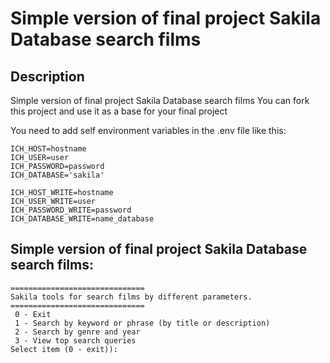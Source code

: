 # Simple version of final project Sakila Database search films

## Description
Simple version of final project Sakila Database search films
You can fork this project and use it as a base for your final project

You need to add self environment variables in the .env file
like this:
```
ICH_HOST=hostname
ICH_USER=user
ICH_PASSWORD=password
ICH_DATABASE='sakila'

ICH_HOST_WRITE=hostname
ICH_USER_WRITE=user
ICH_PASSWORD_WRITE=password
ICH_DATABASE_WRITE=name_database
```


## Simple version of final project Sakila Database search films:
```
==============================
Sakila tools for search films by different parameters.
==============================
 0 - Exit
 1 - Search by keyword or phrase (by title or description)
 2 - Search by genre and year
 3 - View top search queries
Select item (0 - exit)): 
```
